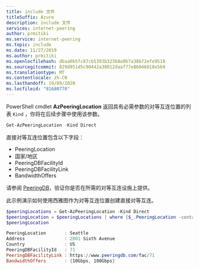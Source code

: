 ```yaml
---
title: include 文件
titleSuffix: Azure
description: include 文件
services: internet-peering
author: prmitiki
ms.service: internet-peering
ms.topic: include
ms.date: 11/27/2019
ms.author: prmitiki
ms.openlocfilehash: dbaa0b5fc87cb5393b323b8a9b7a38b72efe9518
ms.sourcegitcommit: 829d951d5c90442a38012daaf77e86046018e5b9
ms.translationtype: MT
ms.contentlocale: zh-CN
ms.lasthandoff: 10/09/2020
ms.locfileid: "81680770"
---
```

PowerShell cmdlet **AzPeeringLocation** 返回具有必需参数的对等互连位置的列表 `Kind` ，你将在后续步骤中使用该参数。

```powershell
Get-AzPeeringLocation -Kind Direct
```

直接对等互连位置包含以下字段：
* PeeringLocation 
* 国家/地区
* PeeringDBFacilityId
* PeeringDBFacilityLink
* BandwidthOffers

请参阅 [PeeringDB](https://wwww.peeringdb.com)，验证你是否在所需的对等互连设施上提供。

此示例演示如何使用西雅图作为对等互连位置创建直接对等互连。

```powershell
$peeringLocations = Get-AzPeeringLocation -Kind Direct
$peeringLocation = $peeringLocations | where {$_.PeeringLocation -contains "Seattle"}
$peeringLocation

PeeringLocation       : Seattle
Address               : 2001 Sixth Avenue
Country               : US
PeeringDBFacilityId   : 71
PeeringDBFacilityLink : https://www.peeringdb.com/fac/71
BandwidthOffers       : {10Gbps, 100Gbps}
```